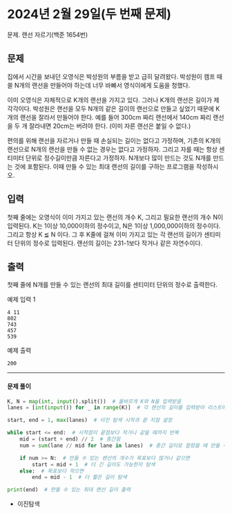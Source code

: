# 2024년 2월 29일(두 번째 문제)

문제. 랜선 자르기(백준 1654번)

## 문제

집에서 시간을 보내던 오영식은 박성원의 부름을 받고 급히 달려왔다. 박성원이 캠프 때 쓸 N개의 랜선을 만들어야 하는데 너무 바빠서 영식이에게 도움을 청했다.

이미 오영식은 자체적으로 K개의 랜선을 가지고 있다. 그러나 K개의 랜선은 길이가 제각각이다. 박성원은 랜선을 모두 N개의 같은 길이의 랜선으로 만들고 싶었기 때문에 K개의 랜선을 잘라서 만들어야 한다. 예를 들어 300cm 짜리 랜선에서 140cm 짜리 랜선을 두 개 잘라내면 20cm는 버려야 한다. (이미 자른 랜선은 붙일 수 없다.)

편의를 위해 랜선을 자르거나 만들 때 손실되는 길이는 없다고 가정하며, 기존의 K개의 랜선으로 N개의 랜선을 만들 수 없는 경우는 없다고 가정하자. 그리고 자를 때는 항상 센티미터 단위로 정수길이만큼 자른다고 가정하자. N개보다 많이 만드는 것도 N개를 만드는 것에 포함된다. 이때 만들 수 있는 최대 랜선의 길이를 구하는 프로그램을 작성하시오.

## 입력

첫째 줄에는 오영식이 이미 가지고 있는 랜선의 개수 K, 그리고 필요한 랜선의 개수 N이 입력된다. K는 1이상 10,000이하의 정수이고, N은 1이상 1,000,000이하의 정수이다. 그리고 항상 K ≦ N 이다. 그 후 K줄에 걸쳐 이미 가지고 있는 각 랜선의 길이가 센티미터 단위의 정수로 입력된다. 랜선의 길이는 231-1보다 작거나 같은 자연수이다.

## 출력

첫째 줄에 N개를 만들 수 있는 랜선의 최대 길이를 센티미터 단위의 정수로 출력한다.

예제 입력 1

```
4 11
802
743
457
539
```

예제 출력 

```
200
```

---

#### 문제 풀이

```python
K, N = map(int, input().split())  # 올바르게 K와 N을 입력받음
lanes = [int(input()) for _ in range(K)]  # 각 랜선의 길이를 입력받아 리스트에 저장

start, end = 1, max(lanes)  # 이진 탐색 시작과 끝 지점 설정

while start <= end:  # 시작점이 끝점보다 작거나 같을 때까지 반복
    mid = (start + end) // 2  # 중간점
    num = sum(lane // mid for lane in lanes)  # 중간 길이로 잘랐을 때 만들 수 있는 랜선의 개수

    if num >= N:  # 만들 수 있는 랜선의 개수가 목표보다 많거나 같으면
        start = mid + 1  # 더 긴 길이도 가능한지 탐색
    else:  # 목표보다 적으면
        end = mid - 1  # 더 짧은 길이 탐색

print(end)  # 만들 수 있는 최대 랜선 길이 출력
```

- 이진탐색
